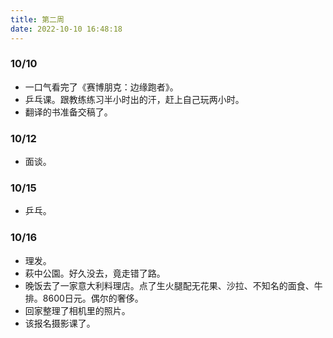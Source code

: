 ```yaml
---
title: 第二周
date: 2022-10-10 16:48:18
---
```

### 10/10

- 一口气看完了《赛博朋克：边缘跑者》。
- 乒乓课。跟教练练习半小时出的汗，赶上自己玩两小时。
- 翻译的书准备交稿了。

### 10/12
- 面谈。

### 10/15
- 乒乓。

### 10/16
- 理发。
- 萩中公園。好久没去，竟走错了路。
- 晚饭去了一家意大利料理店。点了生火腿配无花果、沙拉、不知名的面食、牛排。8600日元。偶尔的奢侈。
- 回家整理了相机里的照片。
- 该报名摄影课了。